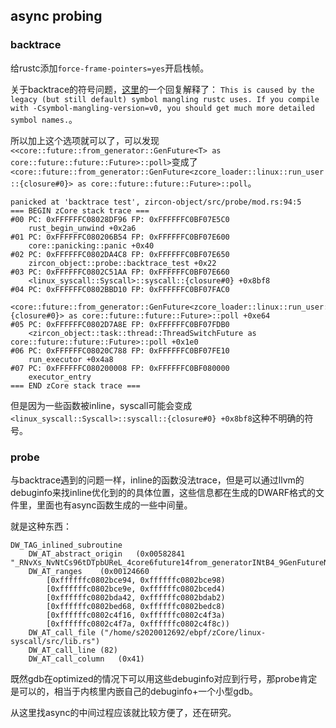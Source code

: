 ## async probing
### backtrace
给rustc添加`force-frame-pointers=yes`开启栈帧。

关于backtrace的符号问题，[这里](https://github.com/rust-lang/rust/issues/65978)的一个回复解释了：
`This is caused by the legacy (but still default) symbol mangling rustc uses. If you compile with -Csymbol-mangling-version=v0, you should get much more detailed symbol names.`。

所以加上这个选项就可以了，可以发现`<<core::future::from_generator::GenFuture<T> as core::future::future::Future>::poll>`变成了
`<core::future::from_generator::GenFuture<zcore_loader::linux::run_user::{closure#0}> as core::future::future::Future>::poll`。

```
panicked at 'backtrace test', zircon-object/src/probe/mod.rs:94:5
=== BEGIN zCore stack trace ===
#00 PC: 0xFFFFFFC08028DF96 FP: 0xFFFFFFC0BF07E5C0
    rust_begin_unwind +0x2a6
#01 PC: 0xFFFFFFC080206B54 FP: 0xFFFFFFC0BF07E600
    core::panicking::panic +0x40
#02 PC: 0xFFFFFFC0802DA4C8 FP: 0xFFFFFFC0BF07E650
    zircon_object::probe::backtrace_test +0x22
#03 PC: 0xFFFFFFC0802C51AA FP: 0xFFFFFFC0BF07E660
    <linux_syscall::Syscall>::syscall::{closure#0} +0x8bf8
#04 PC: 0xFFFFFFC0802BBD10 FP: 0xFFFFFFC0BF07FAC0
    <core::future::from_generator::GenFuture<zcore_loader::linux::run_user::{closure#0}> as core::future::future::Future>::poll +0xe64
#05 PC: 0xFFFFFFC0802D7A8E FP: 0xFFFFFFC0BF07FDB0
    <zircon_object::task::thread::ThreadSwitchFuture as core::future::future::Future>::poll +0x1e0
#06 PC: 0xFFFFFFC08020C788 FP: 0xFFFFFFC0BF07FE10
    run_executor +0x4a8
#07 PC: 0xFFFFFFC080200008 FP: 0xFFFFFFC0BF080000
    executor_entry
=== END zCore stack trace ===
```

但是因为一些函数被inline，syscall可能会变成`<linux_syscall::Syscall>::syscall::{closure#0} +0x8bf8`这种不明确的符号。

### probe
与backtrace遇到的问题一样，inline的函数没法trace，但是可以通过llvm的debuginfo来找inline优化到的的具体位置，这些信息都在生成的DWARF格式的文件里，里面也有async函数生成的一些中间量。

就是这种东西：
```
DW_TAG_inlined_subroutine
    DW_AT_abstract_origin	(0x00582841 "_RNvXs_NvNtCs96tDTpbUReL_4core6future14from_generatorINtB4_9GenFutureNCNvMNtNtCs89qvxiTQOvg_13linux_syscall4file4fileNtB1d_7Syscall8sys_read0ENtNtB6_6future6Future4pollCsagZkAU4YrCP_12zcore_loader")
    DW_AT_ranges	(0x00124660
        [0xffffffc0802bce94, 0xffffffc0802bce98)
        [0xffffffc0802bce9e, 0xffffffc0802bced4)
        [0xffffffc0802bda42, 0xffffffc0802bdab2)
        [0xffffffc0802bed68, 0xffffffc0802bedc8)
        [0xffffffc0802c4f16, 0xffffffc0802c4f3a)
        [0xffffffc0802c4f7a, 0xffffffc0802c4f8c))
    DW_AT_call_file	("/home/s2020012692/ebpf/zCore/linux-syscall/src/lib.rs")
    DW_AT_call_line	(82)
    DW_AT_call_column	(0x41)
```

既然gdb在optimized的情况下可以用这些debuginfo对应到行号，那probe肯定是可以的，相当于内核里内嵌自己的debuginfo+一个小型gdb。

从这里找async的中间过程应该就比较方便了，还在研究。
